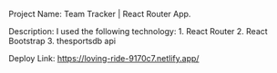 Project Name: Team Tracker | React Router App.

Description: I used the following technology:
                1. React Router
                2. React Bootstrap
                3. thesportsdb api



Deploy Link: https://loving-ride-9170c7.netlify.app/
                

            